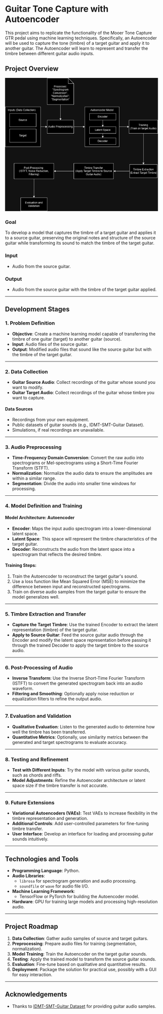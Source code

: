 # Guitar Tone Capture with Autoencoder

This project aims to replicate the functionality of the Mooer Tone Capture GTR pedal using machine learning techniques. Specifically, an Autoencoder will be used to capture the tone (timbre) of a target guitar and apply it to another guitar. The Autoencoder will learn to represent and transfer the timbre between different guitar audio inputs.

## Project Overview
![Project Overview](images\tone-capture.png)


### Goal
To develop a model that captures the timbre of a target guitar and applies it to a source guitar, preserving the original notes and structure of the source guitar while transforming its sound to match the timbre of the target guitar.

### Input
- Audio from the source guitar.

### Output
- Audio from the source guitar with the timbre of the target guitar applied.

---

## Development Stages

### 1. Problem Definition
- **Objective**: Create a machine learning model capable of transferring the timbre of one guitar (target) to another guitar (source).
- **Input**: Audio files of the source guitar.
- **Output**: Modified audio files that sound like the source guitar but with the timbre of the target guitar.

---

### 2. Data Collection
- **Guitar Source Audio**: Collect recordings of the guitar whose sound you want to modify.
- **Guitar Target Audio**: Collect recordings of the guitar whose timbre you want to capture.
  
#### Data Sources
- Recordings from your own equipment.
- Public datasets of guitar sounds (e.g., IDMT-SMT-Guitar Dataset).
- Simulations, if real recordings are unavailable.

---

### 3. Audio Preprocessing
- **Time-Frequency Domain Conversion**: Convert the raw audio into spectrograms or Mel-spectrograms using a Short-Time Fourier Transform (STFT).
- **Normalization**: Normalize the audio data to ensure the amplitudes are within a similar range.
- **Segmentation**: Divide the audio into smaller time windows for processing.

---

### 4. Model Definition and Training

#### Model Architecture: Autoencoder
- **Encoder**: Maps the input audio spectrogram into a lower-dimensional latent space.
- **Latent Space**: This space will represent the timbre characteristics of the target guitar.
- **Decoder**: Reconstructs the audio from the latent space into a spectrogram that reflects the desired timbre.

#### Training Steps:
1. Train the Autoencoder to reconstruct the target guitar's sound.
2. Use a loss function like Mean Squared Error (MSE) to minimize the difference between input and reconstructed spectrograms.
3. Train on diverse audio samples from the target guitar to ensure the model generalizes well.

---

### 5. Timbre Extraction and Transfer
- **Capture the Target Timbre**: Use the trained Encoder to extract the latent representation (timbre) of the target guitar.
- **Apply to Source Guitar**: Feed the source guitar audio through the Encoder and modify the latent space representation before passing it through the trained Decoder to apply the target timbre to the source audio.

---

### 6. Post-Processing of Audio
- **Inverse Transform**: Use the Inverse Short-Time Fourier Transform (ISTFT) to convert the generated spectrogram back into an audio waveform.
- **Filtering and Smoothing**: Optionally apply noise reduction or equalization filters to refine the output audio.

---

### 7. Evaluation and Validation
- **Qualitative Evaluation**: Listen to the generated audio to determine how well the timbre has been transferred.
- **Quantitative Metrics**: Optionally, use similarity metrics between the generated and target spectrograms to evaluate accuracy.

---

### 8. Testing and Refinement
- **Test with Different Inputs**: Try the model with various guitar sounds, such as chords and riffs.
- **Model Adjustments**: Refine the Autoencoder architecture or latent space size if the timbre transfer is not accurate.

---

### 9. Future Extensions
- **Variational Autoencoders (VAEs)**: Test VAEs to increase flexibility in the timbre representation and generation.
- **Additional Controls**: Add user-controlled parameters for fine-tuning timbre transfer.
- **User Interface**: Develop an interface for loading and processing guitar sounds intuitively.

---

## Technologies and Tools
- **Programming Language**: Python.
- **Audio Libraries**: 
  - `librosa` for spectrogram generation and audio processing.
  - `soundfile` or `wave` for audio file I/O.
- **Machine Learning Framework**: 
  - TensorFlow or PyTorch for building the Autoencoder model.
- **Hardware**: GPU for training large models and processing high-resolution audio.

---

## Project Roadmap

1. **Data Collection**: Gather audio samples of source and target guitars.
2. **Preprocessing**: Prepare audio files for training (segmentation, normalization).
3. **Model Training**: Train the Autoencoder on the target guitar sounds.
4. **Testing**: Apply the trained model to transform the source guitar sounds.
5. **Evaluation**: Fine-tune based on qualitative and quantitative results.
6. **Deployment**: Package the solution for practical use, possibly with a GUI for easy interaction.

---

## Acknowledgements
- Thanks to [IDMT-SMT-Guitar Dataset](https://www.idmt.fraunhofer.de/en/business_units/m2d/smt/guitar.html) for providing guitar audio samples.
